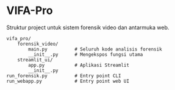 # VIFA-Pro

Struktur project untuk sistem forensik video dan antarmuka web.

```
vifa_pro/
    forensik_video/
        main.py          # Seluruh kode analisis forensik
        __init__.py      # Mengekspos fungsi utama
    streamlit_ui/
        app.py           # Aplikasi Streamlit
        __init__.py
run_forensik.py          # Entry point CLI
run_webapp.py            # Entry point web UI
```
